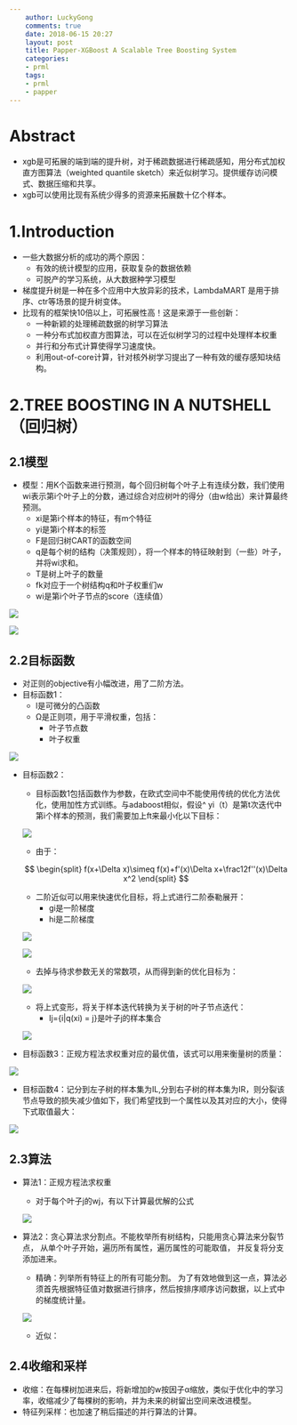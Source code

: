 ```yaml
---
    author: LuckyGong
    comments: true
    date: 2018-06-15 20:27
    layout: post
    title: Papper-XGBoost A Scalable Tree Boosting System
    categories:
    - prml
    tags:
    - prml
    - papper
---
```




# Abstract

- xgb是可拓展的端到端的提升树，对于稀疏数据进行稀疏感知，用分布式加权直方图算法（weighted quantile sketch）来近似树学习。提供缓存访问模式、数据压缩和共享。
- xgb可以使用比现有系统少得多的资源来拓展数十亿个样本。

# 1.Introduction

- 一些大数据分析的成功的两个原因：
  - 有效的统计模型的应用，获取复杂的数据依赖
  - 可脱产的学习系统，从大数据种学习模型
- 梯度提升树是一种在多个应用中大放异彩的技术，LambdaMART 是用于排序、ctr等场景的提升树变体。
- 比现有的框架快10倍以上，可拓展性高！这是来源于一些创新：
  - 一种新颖的处理稀疏数据的树学习算法
  - 一种分布式加权直方图算法，可以在近似树学习的过程中处理样本权重
  - 并行和分布式计算使得学习速度快。
  - 利用out-of-core计算，针对核外树学习提出了一种有效的缓存感知块结构。

# 2.TREE BOOSTING IN A NUTSHELL（回归树）

## 2.1模型

- 模型：用K个函数来进行预测，每个回归树每个叶子上有连续分数，我们使用wi表示第i个叶子上的分数，通过综合对应树叶的得分（由w给出）来计算最终预测。
  - xi是第i个样本的特征，有m个特征
  - yi是第i个样本的标签
  - F是回归树CART的函数空间
  - q是每个树的结构（决策规则），将一个样本的特征映射到（一些）叶子，并将wi求和。
  - T是树上叶子的数量
  - fk对应于一个树结构q和叶子权重们w
  - wi是第i个叶子节点的score（连续值）


![](http://7xiegr.com1.z0.glb.clouddn.com/xgboost_1.PNG)

![](http://7xiegr.com1.z0.glb.clouddn.com/xgboost_2.PNG)

## 2.2目标函数

- 对正则的objective有小幅改进，用了二阶方法。
- 目标函数1：
  - l是可微分的凸函数
  - Ω是正则项，用于平滑权重，包括：
    - 叶子节点数
    - 叶子权重

![](http://7xiegr.com1.z0.glb.clouddn.com/xgboost_3.PNG)

- 目标函数2：

  - 目标函数1包括函数作为参数，在欧式空间中不能使用传统的优化方法优化，使用加性方式训练。与adaboost相似，假设^ yi（t）是第t次迭代中第i个样本的预测，我们需要加上ft来最小化以下目标：

  ![](http://7xiegr.com1.z0.glb.clouddn.com/xgboost_4.PNG)

  - 由于：

  $$
  \begin{split}
  f(x+\Delta x)\simeq f(x)+f'(x)\Delta x+\frac12f''(x)\Delta x^2
  \end{split}
  $$

  - 二阶近似可以用来快速优化目标，将上式进行二阶泰勒展开：
    - gi是一阶梯度
    - hi是二阶梯度

  ![](http://7xiegr.com1.z0.glb.clouddn.com/xgboost_5.PNG)

  ![](http://7xiegr.com1.z0.glb.clouddn.com/xgboost_6.PNG)

  - 去掉与待求参数无关的常数项，从而得到新的优化目标为：

  ![](http://7xiegr.com1.z0.glb.clouddn.com/xgboost_7.PNG)

  - 将上式变形，将关于样本迭代转换为关于树的叶子节点迭代：
    - Ij={i|q(xi) = j}是叶子j的样本集合

  ![](http://7xiegr.com1.z0.glb.clouddn.com/xgboost_8.PNG)

- 目标函数3：正规方程法求权重对应的最优值，该式可以用来衡量树的质量：

![](http://7xiegr.com1.z0.glb.clouddn.com/xgboost_10.PNG)

- 目标函数4：记分到左子树的样本集为IL,分到右子树的样本集为IR，则分裂该节点导致的损失减少值如下，我们希望找到一个属性以及其对应的大小，使得下式取值最大： 

![](http://7xiegr.com1.z0.glb.clouddn.com/xgboost_11.PNG)

## 2.3算法

- 算法1：正规方程法求权重

  - 对于每个叶子j的wj，有以下计算最优解的公式  

  ![](http://7xiegr.com1.z0.glb.clouddn.com/xgboost_9.PNG)


- 算法2：贪心算法求分割点。不能枚举所有树结构，只能用贪心算法来分裂节点， 从单个叶子开始，遍历所有属性，遍历属性的可能取值， 并反复将分支添加进来。

  - 精确：列举所有特征上的所有可能分割。 为了有效地做到这一点，算法必须首先根据特征值对数据进行排序，然后按排序顺序访问数据，以上式中的梯度统计量。

  ![](http://7xiegr.com1.z0.glb.clouddn.com/xgboost_12.PNG)

  - 近似：

## 2.4收缩和采样

- 收缩：在每棵树加进来后，将新增加的w按因子α缩放，类似于优化中的学习率，收缩减少了每棵树的影响，并为未来的树留出空间来改进模型。
- 特征列采样：也加速了稍后描述的并行算法的计算。